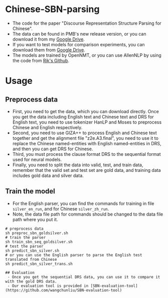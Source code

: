 # Chinese-SBN-parsing
 - The code for the paper "Discourse Representation Structure Parsing for Chinese".
 - The data can be found in PMB's new release version, or you can download it from my [Google Drive](https://drive.google.com/drive/folders/1iLihDcpZ6zNPT6zjBz8T1A4VSxq6vM47?usp=sharing).
 - If you want to test models for comparison experiments, you can download them from [Google Drive](https://drive.google.com/drive/folders/15v5o2xvicJUUElZS-vr4SESTp0CCLMKq?usp=sharing).
 - The models are trained by OpenNMT, or you can use AllenNLP by using the code from [Rik's Github](https://github.com/RikVN/Neural_DRS).

# Usage

## Preprocess data
 -  First, you need to get the data, which you can download directly. Once you get the data including English text and Chinese text and DRS for English text, you need to use tokenizer HanLP and Moses to preprocess Chinese and English respectively.
 -  Second, you need to use GIZA++ to process English and Chinese text together and get the alignment file "z2e.A3.final", you need to use it to replace the Chinese named-entities with English named-entities in DRS, and then you can get DRS for Chinese.
 -  Third, you must process the clause format DRS to the sequential format used for neural models.
 -  Finally, you need to split the data into valid, test, and train data, remember that the valid set and test set are gold data, and training data includes gold data and silver data.
   
## Train the model
 - For the English parser, you can find the commands for training in file `silver_en_run`, and for Chinese `silver_zh_run`.
 - Note, the data file path for commands should be changed to the data file path where you put it.
```
# preprocess data
sh preproc_sbn_goldsilver.sh
# train the parser
sh train_sbn_seq_goldsilver.sh
# test the parser
sh predict_sbn_silver.sh
# or you can use the English parser to parse the English test translated from Chinese
sh predict_sbn_silver_trans.sh

## Evaluation
 - Once you get the sequential DRS data, you can use it to compare it with the gold DRS data.
 - Our evaluation tool is provided in [SBN-evaluation-tool](https://github.com/wangchunliu/SBN-evaluation-tool)
 
